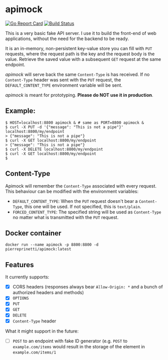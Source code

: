 # apimock
[![Go Report Card](https://goreportcard.com/badge/github.com/pierreprinetti/apimock)](https://goreportcard.com/report/github.com/pierreprinetti/apimock)
[![Build Status](https://travis-ci.org/pierreprinetti/apimock.svg?branch=master)](https://travis-ci.org/pierreprinetti/apimock)

This is a very basic fake API server. I use it to build the front-end of web applications, without the need for the backend to be ready.

It is an in-memory, non-persistent key-value store you can fill with `PUT` requests, where the request path is the key and the request body is the value.
Retrieve the saved value with a subsequent `GET` request at the same endpoint.

_apimock_ will serve back the same `Content-Type` is has received. If no `Content-Type` header was sent with the `PUT` request, the `DEFAULT_CONTENT_TYPE` environment variable will be sent.

_apimock_ is meant for prototyping. **Please do NOT use it in production**.

## Example:

    $ HOST=localhost:8800 apimock & # same as PORT=8800 apimock &
    $ curl -X PUT -d '{"message": "This is not a pipe"}' localhost:8800/my/endpoint
    > {"message": "This is not a pipe"}
    $ curl -X GET localhost:8800/my/endpoint
    > {"message": "This is not a pipe"}
    $ curl -X DELETE localhost:8800/my/endpoint
    $ curl -X GET localhost:8800/my/endpoint
    $

## Content-Type
Apimock will remember the `Content-Type` associated with every request. This behaviour can be modified with the environment variables:

- `DEFAULT_CONTENT_TYPE`: When the `PUT` request doesn't bear a `Content-Type`, this one will be used. If not specified, this is `text/plain`.
- `FORCED_CONTENT_TYPE`: The specified string will be used as `Content-Type` no matter what is transmitted with the `PUT` request.

## Docker container

    docker run --name apimock -p 8800:8800 -d pierreprinetti/apimock:latest

## Features

It currently supports:
- [x] CORS headers (responses always bear `Allow-Origin: *` and a bunch of authorized headers and methods)
- [x] `OPTIONS`
- [x] `PUT`
- [x] `GET`
- [x] `DELETE`
- [x] `Content-Type` header

What it might support in the future:
- [ ] `POST` to an endpoint with fake ID generator (e.g. `POST` to `example.com/items` would result in the storage of the element in `example.com/items/1`

